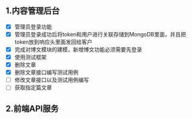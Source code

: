 ## 1.内容管理后台

- [x] 管理员登录功能
- [x] 管理员登录成功后将token和用户进行关联存储到MongoDB里面，并且把token放到响应头里面发回给客户
- [x] 完成对博文模块的建模，新增博文功能必须需要先登录
- [x] 使用测试框架
- [x] 删除文章
- [x] 删除文章接口编写测试用例
- [ ] 修改文章接口以及测试用例编写
- [ ] 获取指定篇文章

## 2.前端API服务